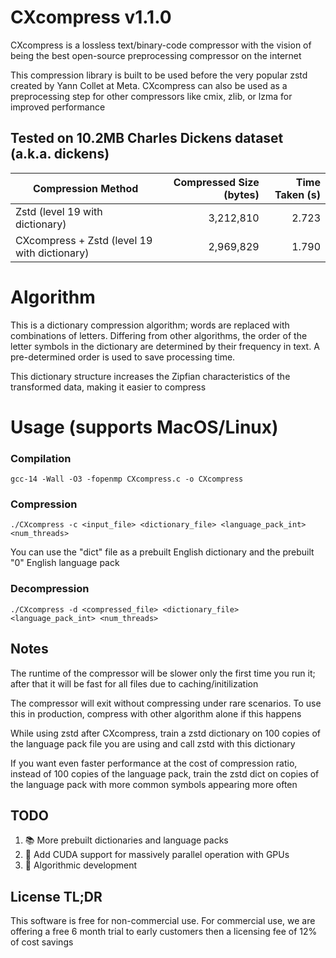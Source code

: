 # CXcompress v1.1.0
CXcompress is a lossless text/binary-code compressor with the vision of being the best open-source preprocessing compressor on the internet

This compression library is built to be used before the very popular zstd created by Yann Collet at Meta. CXcompress can also be used as a preprocessing step for other compressors like cmix, zlib, or lzma for improved performance

## Tested on 10.2MB Charles Dickens dataset (a.k.a. dickens)
| Compression Method             | Compressed Size (bytes) | Time Taken (s) |
|-------------------------------|----------------:|---------------:|
| Zstd (level 19 with dictionary)               |        3,212,810 |          2.723 |
| CXcompress + Zstd (level 19 with dictionary)  |        2,969,829 |          1.790 |

# Algorithm
This is a dictionary compression algorithm; words are replaced with combinations of letters. Differing from other algorithms, the order of the letter symbols in the dictionary are determined by their frequency in text. A pre-determined order is used to save processing time.

This dictionary structure increases the Zipfian characteristics of the transformed data, making it easier to compress

# Usage (supports MacOS/Linux)
### Compilation
```
gcc-14 -Wall -O3 -fopenmp CXcompress.c -o CXcompress
```

### Compression
```
./CXcompress -c <input_file> <dictionary_file> <language_pack_int> <num_threads>
```
You can use the "dict" file as a prebuilt English dictionary and the prebuilt "0" English language pack

### Decompression
```
./CXcompress -d <compressed_file> <dictionary_file> <language_pack_int> <num_threads>
```

## Notes
The runtime of the compressor will be slower only the first time you run it; after that it will be fast for all files due to caching/initilization

The compressor will exit without compressing under rare scenarios. To use this in production, compress with other algorithm alone if this happens

While using zstd after CXcompress, train a zstd dictionary on 100 copies of the language pack file you are using and call zstd with this dictionary

If you want even faster performance at the cost of compression ratio, instead of 100 copies of the language pack, train the zstd dict on copies of the language pack with more common symbols appearing more often

## TODO
1. 📚 More prebuilt dictionaries and language packs
2. 🚀 Add CUDA support for massively parallel operation with GPUs
3. 🔨 Algorithmic development

## License TL;DR
This software is free for non-commercial use. For commercial use, we are offering a free 6 month trial to early customers then a licensing fee of 12% of cost savings

